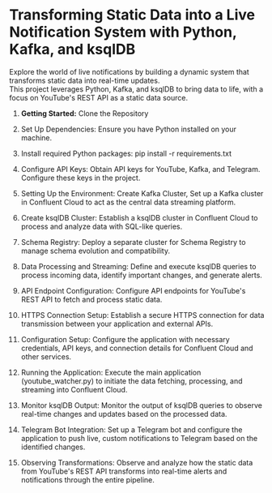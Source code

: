 <h1>Transforming Static Data into a Live Notification System with Python, Kafka, and ksqlDB</h1>

<p>Explore the world of live notifications by building a dynamic system that transforms static data into real-time updates. <br>
This project leverages Python, Kafka, and ksqlDB to bring data to life, with a focus on YouTube's REST API as a static data source.</p>

1. <strong>Getting Started:</strong> Clone the Repository

2. Set Up Dependencies: Ensure you have Python installed on your machine.

3. Install required Python packages: pip install -r requirements.txt

4. Configure API Keys: Obtain API keys for YouTube, Kafka, and Telegram. Configure these keys in the project.

5. Setting Up the Environment: Create Kafka Cluster, Set up a Kafka cluster in Confluent Cloud to act as the central data streaming platform.

6. Create ksqlDB Cluster: Establish a ksqlDB cluster in Confluent Cloud to process and analyze data with SQL-like queries.

7. Schema Registry: Deploy a separate cluster for Schema Registry to manage schema evolution and compatibility.

8. Data Processing and Streaming: Define and execute ksqlDB queries to process incoming data, identify important changes, and generate alerts.

9. API Endpoint Configuration: Configure API endpoints for YouTube's REST API to fetch and process static data.

10. HTTPS Connection Setup: Establish a secure HTTPS connection for data transmission between your application and external APIs.

11. Configuration Setup: Configure the application with necessary credentials, API keys, and connection details for Confluent Cloud and other services.

12. Running the Application: Execute the main application (youtube_watcher.py) to initiate the data fetching, processing, and streaming into Confluent Cloud.

13. Monitor ksqlDB Output: Monitor the output of ksqlDB queries to observe real-time changes and updates based on the processed data.

14. Telegram Bot Integration: Set up a Telegram bot and configure the application to push live, custom notifications to Telegram based on the identified changes.

15. Observing Transformations: Observe and analyze how the static data from YouTube's REST API transforms into real-time alerts and notifications through the entire pipeline.
